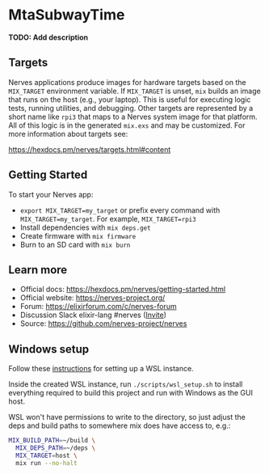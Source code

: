# MtaSubwayTime

**TODO: Add description**

## Targets

Nerves applications produce images for hardware targets based on the
`MIX_TARGET` environment variable. If `MIX_TARGET` is unset, `mix` builds an
image that runs on the host (e.g., your laptop). This is useful for executing
logic tests, running utilities, and debugging. Other targets are represented by
a short name like `rpi3` that maps to a Nerves system image for that platform.
All of this logic is in the generated `mix.exs` and may be customized. For more
information about targets see:

https://hexdocs.pm/nerves/targets.html#content

## Getting Started

To start your Nerves app:
  * `export MIX_TARGET=my_target` or prefix every command with
    `MIX_TARGET=my_target`. For example, `MIX_TARGET=rpi3`
  * Install dependencies with `mix deps.get`
  * Create firmware with `mix firmware`
  * Burn to an SD card with `mix burn`

## Learn more

  * Official docs: https://hexdocs.pm/nerves/getting-started.html
  * Official website: https://nerves-project.org/
  * Forum: https://elixirforum.com/c/nerves-forum
  * Discussion Slack elixir-lang #nerves ([Invite](https://elixir-slackin.herokuapp.com/))
  * Source: https://github.com/nerves-project/nerves


## Windows setup

Follow these [instructions](https://medium.com/@jeffborch/running-the-scenic-elixir-gui-framework-on-windows-10-using-wsl-f9c01fd276f6) for setting up a WSL instance.

Inside the created WSL instance, run `./scripts/wsl_setup.sh` to install everything required to build this project and run with Windows as the GUI host.

WSL won't have permissions to write to the directory, so just adjust the deps and build paths to somewhere mix does have access to, e.g.:

```sh
MIX_BUILD_PATH=~/build \
  MIX_DEPS_PATH=~/deps \
  MIX_TARGET=host \
  mix run --no-halt
```